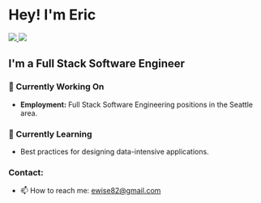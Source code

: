 # Hey! I'm Eric

 <!-- LinkedIn Contact -->
  <a href="https://www.linkedin.com/in/ericcwise/" target="_blank">
    <img src="https://img.shields.io/badge/-ERIC%20WISE-blue?style=for-the-badge&logo=Linkedin&logoColor=white"/>
  </a>
  
<!-- Email -->
  <a href="mailto:ewise82y@gmail.com">
    <img src="https://img.shields.io/badge/EMAIL-ewise82@gmail.com-d44638?style=for-the-badge"/>
  </a>


## I'm a Full Stack Software Engineer


### 🔭 Currently Working On

- <b>Employment:</b> Full Stack Software Engineering positions in the Seattle area.


### 🌱 Currently Learning

- Best practices for designing data-intensive applications.

### Contact:
- 📫 How to reach me: ewise82@gmail.com


